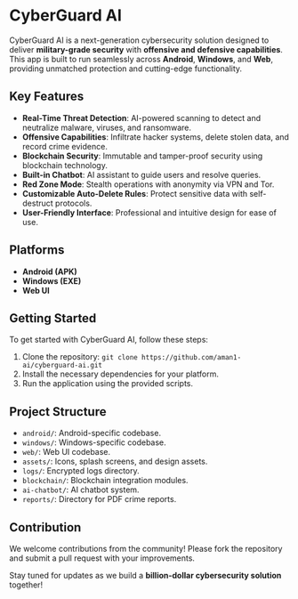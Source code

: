 # CyberGuard AI

CyberGuard AI is a next-generation cybersecurity solution designed to deliver **military-grade security** with **offensive and defensive capabilities**. This app is built to run seamlessly across **Android**, **Windows**, and **Web**, providing unmatched protection and cutting-edge functionality.

## Key Features
- **Real-Time Threat Detection**: AI-powered scanning to detect and neutralize malware, viruses, and ransomware.
- **Offensive Capabilities**: Infiltrate hacker systems, delete stolen data, and record crime evidence.
- **Blockchain Security**: Immutable and tamper-proof security using blockchain technology.
- **Built-in Chatbot**: AI assistant to guide users and resolve queries.
- **Red Zone Mode**: Stealth operations with anonymity via VPN and Tor.
- **Customizable Auto-Delete Rules**: Protect sensitive data with self-destruct protocols.
- **User-Friendly Interface**: Professional and intuitive design for ease of use.

## Platforms
- **Android (APK)**
- **Windows (EXE)**
- **Web UI**

## Getting Started
To get started with CyberGuard AI, follow these steps:
1. Clone the repository: `git clone https://github.com/aman1-ai/cyberguard-ai.git`
2. Install the necessary dependencies for your platform.
3. Run the application using the provided scripts.

## Project Structure
- `android/`: Android-specific codebase.
- `windows/`: Windows-specific codebase.
- `web/`: Web UI codebase.
- `assets/`: Icons, splash screens, and design assets.
- `logs/`: Encrypted logs directory.
- `blockchain/`: Blockchain integration modules.
- `ai-chatbot/`: AI chatbot system.
- `reports/`: Directory for PDF crime reports.

## Contribution
We welcome contributions from the community! Please fork the repository and submit a pull request with your improvements.

Stay tuned for updates as we build a **billion-dollar cybersecurity solution** together!
